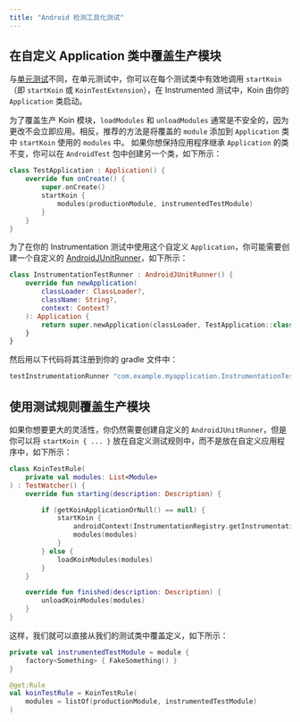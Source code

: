 ```yaml
---
title: "Android 检测工具化测试"
---
```

## 在自定义 Application 类中覆盖生产模块

与[单元测试](/reference/koin-test/testing.md)不同，在单元测试中，你可以在每个测试类中有效地调用 `startKoin`（即 `startKoin` 或 `KoinTestExtension`），在 Instrumented 测试中，Koin 由你的 `Application` 类启动。

为了覆盖生产 Koin 模块，`loadModules` 和 `unloadModules` 通常是不安全的，因为更改不会立即应用。相反，推荐的方法是将覆盖的 `module` 添加到 `Application` 类中 `startKoin` 使用的 `modules` 中。
如果你想保持应用程序继承 `Application` 的类不变，你可以在 `AndroidTest` 包中创建另一个类，如下所示：
```kotlin
class TestApplication : Application() {
    override fun onCreate() {
        super.onCreate()
        startKoin {
            modules(productionModule, instrumentedTestModule)
        }
    }
}
```
为了在你的 Instrumentation 测试中使用这个自定义 `Application`，你可能需要创建一个自定义的 [AndroidJUnitRunner](https://developer.android.com/training/testing/instrumented-tests/androidx-test-libraries/runner)，如下所示：
```kotlin
class InstrumentationTestRunner : AndroidJUnitRunner() {
    override fun newApplication(
        classLoader: ClassLoader?,
        className: String?,
        context: Context?
    ): Application {
        return super.newApplication(classLoader, TestApplication::class.java.name, context)
    }
}
```
然后用以下代码将其注册到你的 gradle 文件中：
```groovy
testInstrumentationRunner "com.example.myapplication.InstrumentationTestRunner"
```

## 使用测试规则覆盖生产模块

如果你想要更大的灵活性，你仍然需要创建自定义的 `AndroidJUnitRunner`，但是你可以将 `startKoin { ... }` 放在自定义测试规则中，而不是放在自定义应用程序中，如下所示：
```kotlin
class KoinTestRule(
    private val modules: List<Module>
) : TestWatcher() {
    override fun starting(description: Description) {

        if (getKoinApplicationOrNull() == null) {
            startKoin {
                androidContext(InstrumentationRegistry.getInstrumentation().targetContext.applicationContext)
                modules(modules)
            }
        } else {
            loadKoinModules(modules)
        }
    }

    override fun finished(description: Description) {
        unloadKoinModules(modules)
    }
}
```
这样，我们就可以直接从我们的测试类中覆盖定义，如下所示：
```kotlin
private val instrumentedTestModule = module {
    factory<Something> { FakeSomething() }
}

@get:Rule
val koinTestRule = KoinTestRule(
    modules = listOf(productionModule, instrumentedTestModule)
)
```